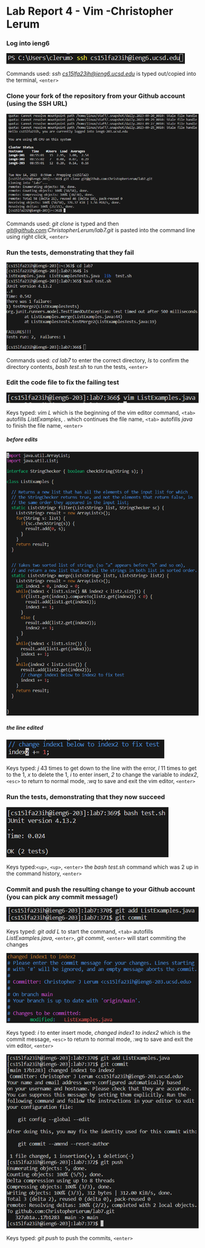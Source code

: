 
<h1>Lab Report 4 - Vim -Christopher Lerum</h1>
<h3>Log into ieng6</h3>

![image](Step4.PNG)

Commands used: *ssh cs15lfa23ih@ieng6.ucsd.edu* is typed out/copied into the terminal, `<enter>`

<h3>Clone your fork of the repository from your Github account (using the SSH URL)</h3>

![image](Step5.PNG)

Commands used: *git clone* is typed and then *git@github.com:ChristopherLerum/lab7.git* is pasted into the command line using right click, `<enter>`

<h3>Run the tests, demonstrating that they fail</h3>

![image](Step6.PNG)

Commands used: *cd lab7* to enter the correct directory, *ls* to confirm the directory contents, *bash test.sh* to run the tests, `<enter>`

<h3>Edit the code file to fix the failing test</h3>

![image](Step7.PNG)

Keys typed: *vim L* which is the beginning of the vim editor command, `<tab>` autofills *ListExamples*, *.* which continues the file name, `<tab>` autofills *java* to finish the file name, `<enter>`

<h5>before edits</h5>

![image](Step7before.PNG)

<h5>the line edited</h5>

![image](Step7after.PNG)

Keys typed: *j* 43 times to get down to the line with the error, *l* 11 times to get to the 1, *x* to delete the 1, *i* to enter insert, *2* to change the variable to *index2*, `<esc>` to return to normal mode, *:wq* to save and exit the vim editor, `<enter>`

<h3>Run the tests, demonstrating that they now succeed</h3>

![image](Step8.PNG)

Keys typed:`<up>`, `<up>`, `<enter>` the *bash test.sh* command which was 2 up in the command history, `<enter>`

<h3>Commit and push the resulting change to your Github account (you can pick any commit message!)</h3>

![image](Step9.PNG)

Keys typed: *git add L* to start the command, `<tab>` autofills *ListExamples.java*, `<enter>`, *git commit*, `<enter>` will start commiting the changes

![image](Step9commit.PNG)

Keys typed: *i* to enter insert mode, *changed index1 to index2* which is the commit message, `<esc>` to return to normal mode, *:wq* to save and exit the vim editor, `<enter>`

![image](Step9push.PNG)

Keys typed: *git push* to push the commits, `<enter>`
